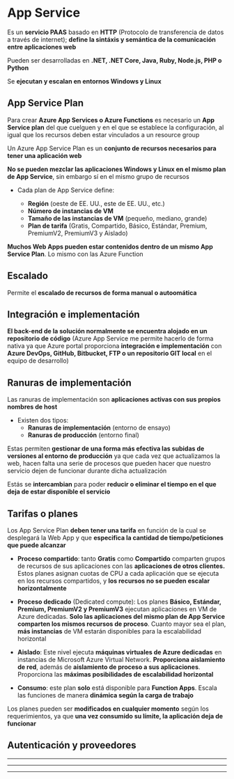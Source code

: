 # App Service

Es un **servicio PAAS** basado en **HTTP** (Protocolo de transferencia de datos a través de internet); **define la sintáxis y semántica de la comunicación entre aplicaciones web**

Pueden ser desarrolladas en **.NET, .NET Core, Java, Ruby, Node.js, PHP o Python**

Se **ejecutan y escalan en entornos Windows y Linux**

## App Service Plan

Para crear **Azure App Services o Azure Functions** es necesario un **App Service plan** del que cuelguen y en el que se establece la configuración, al igual que los recursos deben estar vinculados a un resource group

Un Azure App Service Plan es un **conjunto de recursos necesarios para tener una aplicación web**

**No se pueden mezclar las aplicaciones Windows y Linux en el mismo plan de App Service**, sin embargo sí en el mismo grupo de recursos

- Cada plan de App Service define:

    - **Región** (oeste de EE. UU., este de EE. UU., etc.)
    - **Número de instancias de VM**
    - **Tamaño de las instancias de VM** (pequeño, mediano, grande)
    - **Plan de tarifa** (Gratis, Compartido, Básico, Estándar, Premium, PremiumV2, PremiumV3 y Aislado)

**Muchos Web Apps pueden estar contenidos dentro de un mismo App Service Plan**. Lo mismo con las Azure Function

## Escalado

Permite el **escalado de recursos de forma manual o autoomática**


## Integración e implementación

**El back-end de la solución normalmente se encuentra alojado en un repositorio de código** (Azure App Service me permite hacerlo de forma nativa ya que Azure portal proporciona **integración e implementación** con **Azure DevOps, GitHub, Bitbucket, FTP o un repositorio GIT local** en el equipo de desarrollo)

## Ranuras de implementación 

Las ranuras de implementación son **aplicaciones activas con sus propios nombres de host**

- Existen dos tipos:
    - **Ranuras de implementación** (entorno de ensayo)
    - **Ranuras de producción** (entorno final)

Estas permiten **gestionar de una forma más efectiva las subidas de versiones al entorno de producción** ya que cada vez que actualizamos la web, hacen falta una serie de procesos que pueden hacer que nuestro servicio dejen de funcionar durante dicha actualización

Estás se **intercambian** para poder **reducir o eliminar el tiempo en el que deja de estar disponible el servicio**

## Tarifas o planes

Los App Service Plan **deben tener una tarifa** en función de la cual se desplegará la Web App y que **especifica la cantidad de tiempo/peticiones que puede alcanzar**

- **Proceso compartido**: tanto **Gratis** como **Compartido** comparten grupos de recursos de sus aplicaciones con las **aplicaciones de otros clientes.** Estos planes asignan cuotas de CPU a cada aplicación que se ejecuta en los recursos compartidos, y **los recursos no se pueden escalar horizontalmente**

- **Proceso dedicado** (Dedicated compute): Los planes **Básico, Estándar, Premium, PremiumV2 y PremiumV3** ejecutan aplicaciones en VM de Azure dedicadas. **Solo las aplicaciones del mismo plan de App Service comparten los mismos recursos de proceso**. Cuanto mayor sea el plan, **más instancias** de VM estarán disponibles para la escalabilidad horizontal

- **Aislado**: Este nivel ejecuta **máquinas virtuales de Azure dedicadas** en instancias de Microsoft Azure Virtual Network. **Proporciona aislamiento de red**, además de **aislamiento de proceso a sus aplicaciones**. Proporciona las **máximas posibilidades de escalabilidad horizontal**

- **Consumo**: este plan **solo** está disponible para **Function Apps**. Escala las funciones de manera **dinámica según la carga de trabajo**

Los planes pueden ser **modificados en cualquier momento** según los requerimientos, ya que **una vez consumido su límite, la aplicación deja de funcionar**

## Autenticación y proveedores


---
---
---
